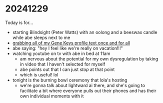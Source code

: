 # 20241229

Today is for...

* starting Blindsight (Peter Watts) with an oolong and a beeswax candle while abe sleeps next to me
* [grabbing all of my Gene Keys profile text once and for all](../../profile/gene-keys.md)
* abe saying: "hey I feel like we're really on vacation!!!"
* watching youtube on tv with abe in bed at 11am
  * am nervous about the potential for my own dysregulation by taking in video that I haven't selected for myself
  * abe points out that I can just _stop_ at that point
  * which is useful! lol
* tonight is the burning bowl ceremony that lola's hosting
  * we're gonna talk about lightward ai there, and she's going to facilitate a bit where everyone pulls out their phones and has their own individual moments with it
